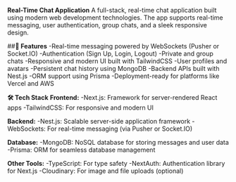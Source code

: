 **Real-Time Chat Application**
A full-stack, real-time chat application built using modern web development technologies. The app supports real-time messaging, user authentication, group chats, and a sleek responsive design.

##**🚀 Features**
-Real-time messaging powered by WebSockets (Pusher or Socket.IO)
-Authentication (Sign Up, Login, Logout)
-Private and group chats
-Responsive and modern UI built with TailwindCSS
-User profiles and avatars
-Persistent chat history using MongoDB
-Backend APIs built with Nest.js
-ORM support using Prisma
-Deployment-ready for platforms like Vercel and AWS

**🛠️ Tech Stack**
**Frontend:**
-Next.js: Framework for server-rendered React apps
-TailwindCSS: For responsive and modern UI

**Backend:**
-Nest.js: Scalable server-side application framework
-WebSockets: For real-time messaging (via Pusher or Socket.IO)

**Database:**
-MongoDB: NoSQL database for storing messages and user data
-Prisma: ORM for seamless database management

**Other Tools:**
-TypeScript: For type safety
-NextAuth: Authentication library for Next.js
-Cloudinary: For image and file uploads (optional)
